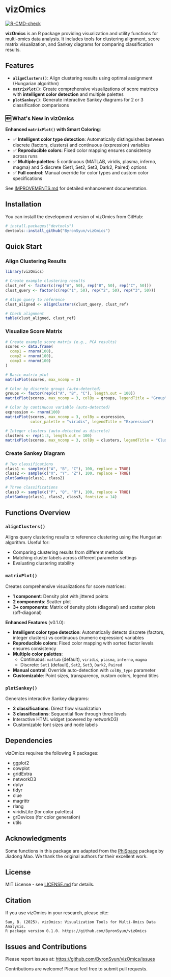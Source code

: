 # vizOmics

<!-- badges: start -->
[![R-CMD-check](https://github.com/ByronSyun/vizOmics/workflows/R-CMD-check/badge.svg)](https://github.com/ByronSyun/vizOmics/actions)
<!-- badges: end -->

**vizOmics** is an R package providing visualization and utility functions for multi-omics data analysis. It includes tools for clustering alignment, score matrix visualization, and Sankey diagrams for comparing classification results.

## Features

- **`alignClusters()`**: Align clustering results using optimal assignment (Hungarian algorithm)
- **`matrixPlot()`**: Create comprehensive visualizations of score matrices with **intelligent color detection** and multiple palettes
- **`plotSankey()`**: Generate interactive Sankey diagrams for 2 or 3 classification comparisons

### 🆕 What's New in vizOmics

**Enhanced `matrixPlot()` with Smart Coloring**:
- ✅ **Intelligent color type detection**: Automatically distinguishes between discrete (factors, clusters) and continuous (expression) variables
- ✅ **Reproducible colors**: Fixed color mapping ensures consistency across runs
- ✅ **Multiple palettes**: 5 continuous (MATLAB, viridis, plasma, inferno, magma) and 5 discrete (Set1, Set2, Set3, Dark2, Paired) options
- ✅ **Full control**: Manual override for color types and custom color specifications

See [IMPROVEMENTS.md](IMPROVEMENTS.md) for detailed enhancement documentation.

## Installation

You can install the development version of vizOmics from GitHub:

```r
# install.packages("devtools")
devtools::install_github("ByronSyun/vizOmics")
```

## Quick Start

### Align Clustering Results

```r
library(vizOmics)

# Create example clustering results
clust_ref <- factor(c(rep("A", 50), rep("B", 50), rep("C", 50)))
clust_query <- factor(c(rep("1", 50), rep("2", 50), rep("3", 50)))

# Align query to reference
clust_aligned <- alignClusters(clust_query, clust_ref)

# Check alignment
table(clust_aligned, clust_ref)
```

### Visualize Score Matrix

```r
# Create example score matrix (e.g., PCA results)
scores <- data.frame(
  comp1 = rnorm(100),
  comp2 = rnorm(100),
  comp3 = rnorm(100)
)

# Basic matrix plot
matrixPlot(scores, max_ncomp = 3)

# Color by discrete groups (auto-detected)
groups <- factor(rep(c("A", "B", "C"), length.out = 100))
matrixPlot(scores, max_ncomp = 3, colBy = groups, legendTitle = "Group")

# Color by continuous variable (auto-detected)
expression <- rnorm(100)
matrixPlot(scores, max_ncomp = 3, colBy = expression, 
           color_palette = "viridis", legendTitle = "Expression")

# Integer clusters (auto-detected as discrete)
clusters <- rep(1:3, length.out = 100)
matrixPlot(scores, max_ncomp = 3, colBy = clusters, legendTitle = "Cluster")
```

### Create Sankey Diagram

```r
# Two classifications
class1 <- sample(c("A", "B", "C"), 100, replace = TRUE)
class2 <- sample(c("X", "Y", "Z"), 100, replace = TRUE)
plotSankey(class1, class2)

# Three classifications
class3 <- sample(c("P", "Q", "R"), 100, replace = TRUE)
plotSankey(class1, class2, class3, fontsize = 14)
```

## Functions Overview

### `alignClusters()`

Aligns query clustering results to reference clustering using the Hungarian algorithm. Useful for:
- Comparing clustering results from different methods
- Matching cluster labels across different parameter settings
- Evaluating clustering stability

### `matrixPlot()`

Creates comprehensive visualizations for score matrices:
- **1 component**: Density plot with jittered points
- **2 components**: Scatter plot
- **3+ components**: Matrix of density plots (diagonal) and scatter plots (off-diagonal)

**Enhanced Features** (v0.1.0):
- **Intelligent color type detection**: Automatically detects discrete (factors, integer clusters) vs continuous (numeric expression) variables
- **Reproducible colors**: Fixed color mapping with sorted factor levels ensures consistency
- **Multiple color palettes**: 
  - Continuous: `matlab` (default), `viridis`, `plasma`, `inferno`, `magma`
  - Discrete: `Set1` (default), `Set2`, `Set3`, `Dark2`, `Paired`
- **Manual control**: Override auto-detection with `colBy_type` parameter
- **Customizable**: Point sizes, transparency, custom colors, legend titles

### `plotSankey()`

Generates interactive Sankey diagrams:
- **2 classifications**: Direct flow visualization
- **3 classifications**: Sequential flow through three levels
- Interactive HTML widget (powered by networkD3)
- Customizable font sizes and node labels

## Dependencies

vizOmics requires the following R packages:
- ggplot2
- cowplot
- gridExtra
- networkD3
- dplyr
- tidyr
- clue
- magrittr
- rlang
- viridisLite (for color palettes)
- grDevices (for color generation)
- utils

## Acknowledgments

Some functions in this package are adapted from the [PhiSpace](https://github.com/JiadongM/PhiSpace) package by Jiadong Mao. We thank the original authors for their excellent work.

## License

MIT License - see [LICENSE.md](LICENSE.md) for details.

## Citation

If you use vizOmics in your research, please cite:

```
Sun, B. (2025). vizOmics: Visualization Tools for Multi-Omics Data Analysis.
R package version 0.1.0. https://github.com/ByronSyun/vizOmics
```

## Issues and Contributions

Please report issues at: https://github.com/ByronSyun/vizOmics/issues

Contributions are welcome! Please feel free to submit pull requests.

